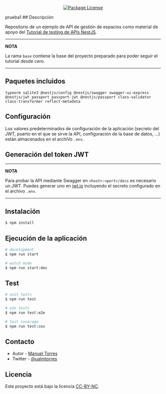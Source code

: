 <p align="center">
<a href="https://creativecommons.org/licenses/by-nc/4.0/deed" target="_blank"><img src="https://img.shields.io/badge/license-CC--BY--NC-green" alt="Package License" /></a>
</p>
prueba1
## Descripción

Repositorio de un ejemplo de API de gestión de espacios como material de apoyo del [Tutorial de testing de APIs NestJS](https://ualmtorres.github.io/SeminarioTesting/).

---
**NOTA**

La rama `base` contiene la base del proyecto preparado para poder seguir el tutorial desde cero.

---

## Paquetes incluidos

`typeorm sqlite3 @nestjs/config @nestjs/swagger swagger-ui-express @nestjs/jwt passport passport-jwt @nestjs/passport class-validator class-transformer reflect-metadata`

## Configuración

Los valores predeterminados de configuración de la aplicación (secreto del JWT, puerto en el que se sirve la API, configuración de la base de datos, ...) están almacenados en el archiVo `.env`.

## Generación del token JWT

---
**NOTA**

Para probar la API mediante Swagger en `<host>:<port>/docs` es necesario un JWT. Puedes generar uno en [jwt.io](https://jwt.io) incluyendo el secreto configurado en el archivo `.env`.

---

## Instalación

```bash
$ npm install
```

## Ejecución de la aplicación

```bash
# development
$ npm run start

# watch mode
$ npm run start:dev

```

## Test

```bash
# unit tests
$ npm run test

# e2e tests
$ npm run test:e2e

# test coverage
$ npm run test:cov
```

## Contacto

- Autor - [Manuel Torres](https://kamilmysliwiec.com)
- Twitter - [@ualmtorres](https://twitter.com/nestframework)

## Licencia

Este proyecto está bajo la licencia [CC-BY-NC]([LICENSE](https://creativecommons.org/licenses/by-nc/4.0/deed)).
